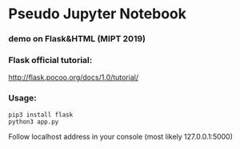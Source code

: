 # Pseudo Jupyter Notebook
### demo on Flask&HTML (MIPT 2019)


### Flask official tutorial:
http://flask.pocoo.org/docs/1.0/tutorial/


### Usage:
```
pip3 install flask
python3 app.py
```

Follow localhost address in your console (most likely 127.0.0.1:5000)
